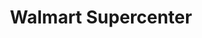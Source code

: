 ---
title: "Walmart Supercenter"
url: /ocala/walmart-supercenter-southwest-19th-avenue-road/
shop: supermarket
---